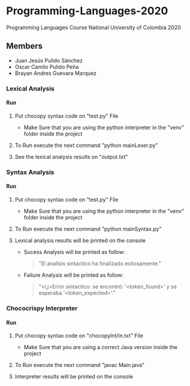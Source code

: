 # Programming-Languages-2020
Programming Languages Course National University of Colombia 2020


## Members

- Juan Jesús Pulido Sánchez
- Oscar Camilo Pulido Peña
- Brayan Andres Guevara Marquez


### Lexical Analysis

#### Run

1) Put chocopy syntax code on "test.py" File
   - Make Sure that you are using the python interpreter in the "venv" folder inside the project
   
2) To Run execute the next command "python mainLexer.py"

3) See the lexical analysis results on "output.txt"

### Syntax Analysis

#### Run

1) Put chocopy syntax code on "test.py" File
   - Make Sure that you are using the python interpreter in the "venv" folder inside the project
   
2) To Run execute the next command "python mainSyntax.py"

3) Lexical analysis results will be printed on the console

    - Sucess Analysis will be printed as follow:
    
        >"El analisis sintactico ha finalizado exitosamente."
                                                         
    - Failure Analysis will be printed as follow:
    
        >"<i,j>Error sintactico: se encontró: '<token_found>' y se esperaba '<token_expected>'."

### Chococrispy Interpreter

#### Run

1) Put chocopy syntax code on "chocopyInt/in.txt" File
   - Make Sure that you are using a correct Java version inside the project
   
2) To Run execute the next command "javac Main.java"

3) Interpreter results will be printed on the console
